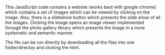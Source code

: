 
This JavaScript code contains a website (works best with google chrome) which contains a set of images which can be viewed by clicking on the image. 
Also, there is a slideshow button which presents the slide show of all the images. 
Clicking the image opens an image viewer implemented through the photo gallery library which presents the image in a more systematic and semantic manner.

The file can be run directly by downloading all the files into one folder/directoy and clicking the html. 
